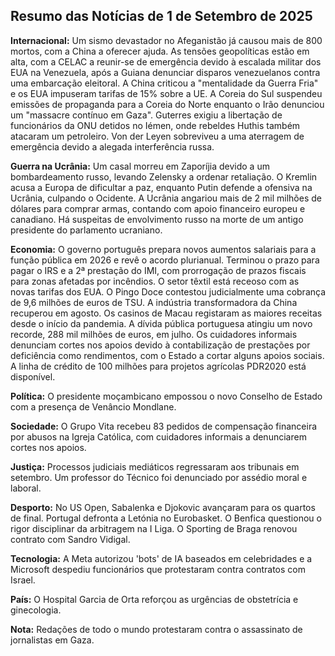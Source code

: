 ## Resumo das Notícias de 1 de Setembro de 2025

**Internacional:** Um sismo devastador no Afeganistão já causou mais de 800 mortos, com a China a oferecer ajuda. As tensões geopolíticas estão em alta, com a CELAC a reunir-se de emergência devido à escalada militar dos EUA na Venezuela, após a Guiana denunciar disparos venezuelanos contra uma embarcação eleitoral. A China criticou a "mentalidade da Guerra Fria" e os EUA impuseram tarifas de 15% sobre a UE. A Coreia do Sul suspendeu emissões de propaganda para a Coreia do Norte enquanto o Irão denunciou um "massacre contínuo em Gaza". Guterres exigiu a libertação de funcionários da ONU detidos no Iémen, onde rebeldes Huthis também atacaram um petroleiro. Von der Leyen sobreviveu a uma aterragem de emergência devido a alegada interferência russa.

**Guerra na Ucrânia:** Um casal morreu em Zaporíjia devido a um bombardeamento russo, levando Zelensky a ordenar retaliação. O Kremlin acusa a Europa de dificultar a paz, enquanto Putin defende a ofensiva na Ucrânia, culpando o Ocidente. A Ucrânia angariou mais de 2 mil milhões de dólares para comprar armas, contando com apoio financeiro europeu e canadiano. Há suspeitas de envolvimento russo na morte de um antigo presidente do parlamento ucraniano.

**Economia:** O governo português prepara novos aumentos salariais para a função pública em 2026 e revê o acordo plurianual. Terminou o prazo para pagar o IRS e a 2ª prestação do IMI, com prorrogação de prazos fiscais para zonas afetadas por incêndios. O setor têxtil está receoso com as novas tarifas dos EUA. O Pingo Doce contestou judicialmente uma cobrança de 9,6 milhões de euros de TSU. A indústria transformadora da China recuperou em agosto. Os casinos de Macau registaram as maiores receitas desde o início da pandemia. A dívida pública portuguesa atingiu um novo recorde, 288 mil milhões de euros, em julho. Os cuidadores informais denunciam cortes nos apoios devido à contabilização de prestações por deficiência como rendimentos, com o Estado a cortar alguns apoios sociais. A linha de crédito de 100 milhões para projetos agrícolas PDR2020 está disponível.

**Política:** O presidente moçambicano empossou o novo Conselho de Estado com a presença de Venâncio Mondlane.

**Sociedade:** O Grupo Vita recebeu 83 pedidos de compensação financeira por abusos na Igreja Católica, com cuidadores informais a denunciarem cortes nos apoios.

**Justiça:** Processos judiciais mediáticos regressaram aos tribunais em setembro. Um professor do Técnico foi denunciado por assédio moral e laboral.

**Desporto:** No US Open, Sabalenka e Djokovic avançaram para os quartos de final. Portugal defronta a Letónia no Eurobasket. O Benfica questionou o rigor disciplinar da arbitragem na I Liga. O Sporting de Braga renovou contrato com Sandro Vidigal.

**Tecnologia:** A Meta autorizou 'bots' de IA baseados em celebridades e a Microsoft despediu funcionários que protestaram contra contratos com Israel.

**País:** O Hospital Garcia de Orta reforçou as urgências de obstetrícia e ginecologia.

**Nota:** Redações de todo o mundo protestaram contra o assassinato de jornalistas em Gaza.